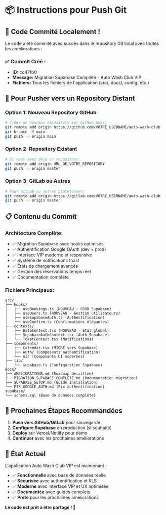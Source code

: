 # 📦 Instructions pour Push Git

## 🎉 Code Commité Localement !

Le code a été commité avec succès dans le repository Git local avec toutes les améliorations :

### ✅ **Commit Créé :**
- **ID:** cc47fb0
- **Message:** Migration Supabase Complète - Auto Wash Club VIP
- **Fichiers:** Tous les fichiers de l'application (src/, docs/, config, etc.)

## 🚀 **Pour Pusher vers un Repository Distant**

### **Option 1: Nouveau Repository GitHub**
```bash
# Créer un nouveau repository sur GitHub puis:
git remote add origin https://github.com/VOTRE_USERNAME/auto-wash-club-vip.git
git branch -M main
git push -u origin main
```

### **Option 2: Repository Existant**
```bash
# Si vous avez déjà un repository:
git remote add origin URL_DE_VOTRE_REPOSITORY
git push -u origin master
```

### **Option 3: GitLab ou Autres**
```bash
# Pour GitLab ou autres plateformes:
git remote add origin https://gitlab.com/VOTRE_USERNAME/auto-wash-club-vip.git
git push -u origin master
```

## 📋 **Contenu du Commit**

### **Architecture Complète:**
- ✅ Migration Supabase avec hooks optimisés
- ✅ Authentification Google OAuth (dev + prod)
- ✅ Interface VIP moderne et responsive
- ✅ Système de notifications toast
- ✅ États de chargement avancés
- ✅ Gestion des réservations temps réel
- ✅ Documentation complète

### **Fichiers Principaux:**
```
src/
├── hooks/
│   ├── useBookings.ts (NOUVEAU - CRUD Supabase)
│   ├── useUsers.ts (NOUVEAU - Gestion utilisateurs)
│   ├── useSupabaseAuth.ts (Authentification)
│   └── useConfirm.ts (Confirmations élégantes)
├── contexts/
│   ├── DataContext.tsx (NOUVEAU - État global)
│   ├── SupabaseAuthContext.tsx (Auth Supabase)
│   └── ToastContext.tsx (Notifications)
├── components/
│   ├── Calendar.tsx (MIGRÉ vers Supabase)
│   ├── Auth/ (Composants authentification)
│   └── ui/ (Composants UI modernes)
├── lib/
│   └── supabase.ts (Configuration Supabase)
docs/
├── AMELIORATIONS.md (Roadmap détaillée)
├── MIGRATION_SUPABASE_COMPLETE.md (Documentation migration)
├── SUPABASE_SETUP.md (Guide installation)
└── FIX_GOOGLE_AUTH.md (Fix authentification)
supabase/
└── schema.sql (Base de données complète)
```

## 🔧 **Prochaines Étapes Recommandées**

1. **Push vers GitHub/GitLab** pour sauvegarde
2. **Configure Supabase** en production (si souhaité)
3. **Deploy** sur Vercel/Netlify pour démo
4. **Continuer** avec les prochaines améliorations

## 🎯 **État Actuel**

L'application Auto Wash Club VIP est maintenant :
- ✅ **Fonctionnelle** avec base de données réelle
- ✅ **Sécurisée** avec authentification et RLS
- ✅ **Moderne** avec interface VIP et UX optimisée
- ✅ **Documentée** avec guides complets
- ✅ **Prête** pour les prochaines améliorations

**Le code est prêt à être partagé ! 🚀**

